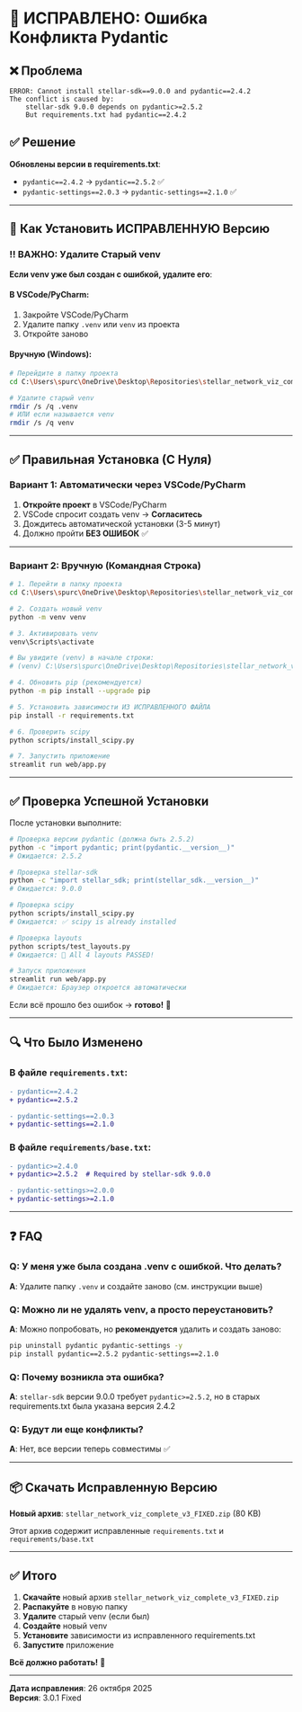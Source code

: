 # 🔧 ИСПРАВЛЕНО: Ошибка Конфликта Pydantic

## ❌ Проблема
```
ERROR: Cannot install stellar-sdk==9.0.0 and pydantic==2.4.2
The conflict is caused by:
    stellar-sdk 9.0.0 depends on pydantic>=2.5.2
    But requirements.txt had pydantic==2.4.2
```

## ✅ Решение
**Обновлены версии в requirements.txt**:
- `pydantic==2.4.2` → `pydantic==2.5.2` ✅
- `pydantic-settings==2.0.3` → `pydantic-settings==2.1.0` ✅

---

## 🚀 Как Установить ИСПРАВЛЕННУЮ Версию

### ‼️ ВАЖНО: Удалите Старый venv

**Если venv уже был создан с ошибкой, удалите его**:

#### В VSCode/PyCharm:
1. Закройте VSCode/PyCharm
2. Удалите папку `.venv` или `venv` из проекта
3. Откройте заново

#### Вручную (Windows):
```bash
# Перейдите в папку проекта
cd C:\Users\spurc\OneDrive\Desktop\Repositories\stellar_network_viz_complete

# Удалите старый venv
rmdir /s /q .venv
# ИЛИ если называется venv
rmdir /s /q venv
```

---

## ✅ Правильная Установка (С Нуля)

### Вариант 1: Автоматически через VSCode/PyCharm

1. **Откройте проект** в VSCode/PyCharm
2. VSCode спросит создать venv → **Согласитесь**
3. Дождитесь автоматической установки (3-5 минут)
4. Должно пройти **БЕЗ ОШИБОК** ✅

---

### Вариант 2: Вручную (Командная Строка)

```bash
# 1. Перейти в папку проекта
cd C:\Users\spurc\OneDrive\Desktop\Repositories\stellar_network_viz_complete

# 2. Создать новый venv
python -m venv venv

# 3. Активировать venv
venv\Scripts\activate

# Вы увидите (venv) в начале строки:
# (venv) C:\Users\spurc\OneDrive\Desktop\Repositories\stellar_network_viz_complete>

# 4. Обновить pip (рекомендуется)
python -m pip install --upgrade pip

# 5. Установить зависимости ИЗ ИСПРАВЛЕННОГО ФАЙЛА
pip install -r requirements.txt

# 6. Проверить scipy
python scripts/install_scipy.py

# 7. Запустить приложение
streamlit run web/app.py
```

---

## ✅ Проверка Успешной Установки

После установки выполните:

```bash
# Проверка версии pydantic (должна быть 2.5.2)
python -c "import pydantic; print(pydantic.__version__)"
# Ожидается: 2.5.2

# Проверка stellar-sdk
python -c "import stellar_sdk; print(stellar_sdk.__version__)"
# Ожидается: 9.0.0

# Проверка scipy
python scripts/install_scipy.py
# Ожидается: ✅ scipy is already installed

# Проверка layouts
python scripts/test_layouts.py
# Ожидается: 🎉 All 4 layouts PASSED!

# Запуск приложения
streamlit run web/app.py
# Ожидается: Браузер откроется автоматически
```

Если всё прошло без ошибок → **готово!** 🎉

---

## 🔍 Что Было Изменено

### В файле `requirements.txt`:
```diff
- pydantic==2.4.2
+ pydantic==2.5.2

- pydantic-settings==2.0.3
+ pydantic-settings==2.1.0
```

### В файле `requirements/base.txt`:
```diff
- pydantic>=2.4.0
+ pydantic>=2.5.2  # Required by stellar-sdk 9.0.0

- pydantic-settings>=2.0.0
+ pydantic-settings>=2.1.0
```

---

## ❓ FAQ

### Q: У меня уже была создана .venv с ошибкой. Что делать?
**A**: Удалите папку `.venv` и создайте заново (см. инструкции выше)

### Q: Можно ли не удалять venv, а просто переустановить?
**A**: Можно попробовать, но **рекомендуется** удалить и создать заново:
```bash
pip uninstall pydantic pydantic-settings -y
pip install pydantic==2.5.2 pydantic-settings==2.1.0
```

### Q: Почему возникла эта ошибка?
**A**: `stellar-sdk` версии 9.0.0 требует `pydantic>=2.5.2`, но в старых requirements.txt была указана версия 2.4.2

### Q: Будут ли еще конфликты?
**A**: Нет, все версии теперь совместимы ✅

---

## 📦 Скачать Исправленную Версию

**Новый архив**: `stellar_network_viz_complete_v3_FIXED.zip` (80 KB)

Этот архив содержит исправленные `requirements.txt` и `requirements/base.txt`

---

## ✅ Итого

1. **Скачайте** новый архив `stellar_network_viz_complete_v3_FIXED.zip`
2. **Распакуйте** в новую папку
3. **Удалите** старый venv (если был)
4. **Создайте** новый venv
5. **Установите** зависимости из исправленного requirements.txt
6. **Запустите** приложение

**Всё должно работать!** 🚀

---

**Дата исправления**: 26 октября 2025  
**Версия**: 3.0.1 Fixed
